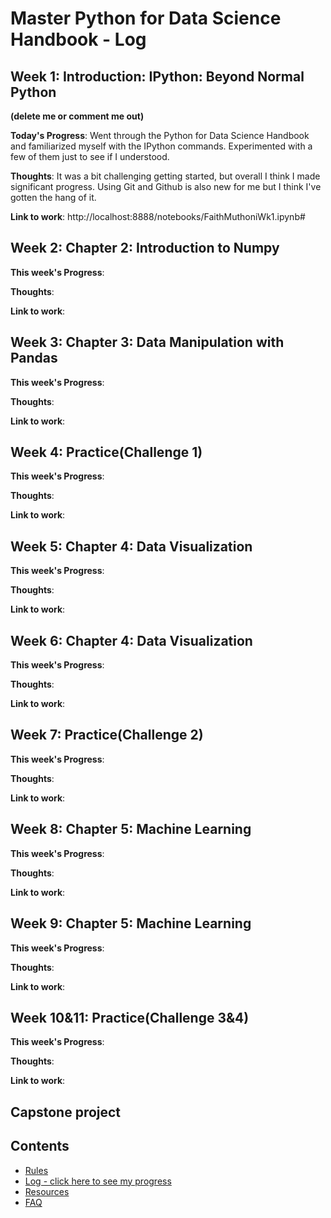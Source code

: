 # Master Python for Data Science Handbook - Log

## Week 1: Introduction: IPython: Beyond Normal Python
**(delete me or comment me out)**

**Today's Progress**: Went through the Python for Data Science Handbook and familiarized myself with the IPython commands. Experimented with a few of them just to see if I understood.

**Thoughts**: It was a bit challenging getting started, but overall I think I made significant progress. Using Git and Github is also new for me but I think I've gotten the hang of it.

**Link to work**: http://localhost:8888/notebooks/FaithMuthoniWk1.ipynb#

## Week 2: Chapter 2: Introduction to Numpy

**This week's Progress**:

**Thoughts**:

**Link to work**:

## Week 3: Chapter 3: Data Manipulation with Pandas

**This week's Progress**:

**Thoughts**:

**Link to work**:

## Week 4: Practice(Challenge 1)

**This week's Progress**:

**Thoughts**:

**Link to work**:

## Week 5: Chapter 4: Data Visualization

**This week's Progress**:

**Thoughts**:

**Link to work**:

## Week 6: Chapter 4: Data Visualization

**This week's Progress**:

**Thoughts**:

**Link to work**:

## Week 7: Practice(Challenge 2)

**This week's Progress**:

**Thoughts**:

**Link to work**:

## Week 8: Chapter 5: Machine Learning

**This week's Progress**:

**Thoughts**:

**Link to work**:

## Week 9: Chapter 5: Machine Learning

**This week's Progress**:

**Thoughts**:

**Link to work**:

## Week 10&11: Practice(Challenge 3&4)

**This week's Progress**:

**Thoughts**:

**Link to work**:
## Capstone project


## Contents
* [Rules](https://github.com/Python-4-DS/Python4ds_cohort-1/blob/master/rules.md)
* [Log - click here to see my progress](https://github.com/Python-4-DS/Python4ds_cohort-1/blob/master/log.md)
* [Resources](https://github.com/Python-4-DS/Python4ds_cohort-1/blob/master/resources.md)
* [FAQ](https://github.com/Python-4-DS/Python4ds_cohort-1/blob/master/FAQ.md)

